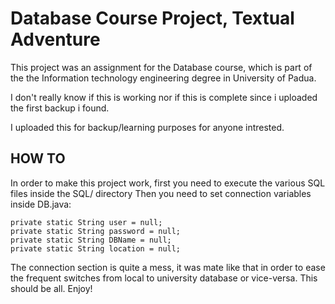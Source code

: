 # Database Course Project, Textual Adventure

This project was an assignment for the Database course, which is part of the the Information technology engineering degree in University of Padua.

I don't really know if this is working nor if this is complete since i uploaded the first backup i found.

I uploaded this for backup/learning purposes for anyone intrested.

## HOW TO

In order to make this project work, first you need to execute the various SQL files inside the SQL/ directory
Then you need to set connection variables inside DB.java:
```
private static String user = null;
private static String password = null;
private static String DBName = null;
private static String location = null;
```
The connection section is quite a mess, it was mate like that in order to ease the frequent switches from local to university database or vice-versa.
This should be all.
Enjoy!

